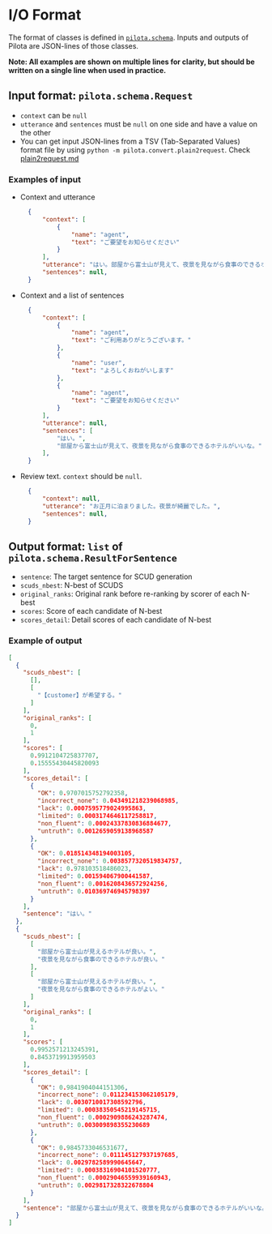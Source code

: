 
# I/O Format

The format of classes is defined in [``pilota.schema``](https://github.com/megagonlabs/pilota/blob/master/pilota/schema.py).
Inputs and outputs of Pilota are JSON-lines of those classes.

**Note: All examples are shown on multiple lines for clarity, but should be written on a single line when used in practice.**

## Input format: ``pilota.schema.Request``

- ``context`` can be ``null``
- ``utterance`` and ``sentences`` must be ``null`` on one side and have a value on the other
- You can get input JSON-lines from a TSV (Tab-Separated Values) format file by using ``python -m pilota.convert.plain2request``. Check [plain2request.md](plain2request.md)

### Examples of input

- Context and utterance

  ```json
    {
        "context": [
            {
                "name": "agent",
                "text": "ご要望をお知らせください"
            }
        ],
        "utterance": "はい。部屋から富士山が見えて、夜景を見ながら食事のできるホテルがいいな。",
        "sentences": null,
    }
  ```

- Context and a list of sentences

  ```json
    {
        "context": [
            {
                "name": "agent",
                "text": "ご利用ありがとうございます。"
            },
            {
                "name": "user",
                "text": "よろしくおねがいします"
            },
            {
                "name": "agent",
                "text": "ご要望をお知らせください"
            }
        ],
        "utterance": null,
        "sentences": [
            "はい。",
            "部屋から富士山が見えて、夜景を見ながら食事のできるホテルがいいな。"
        ],
    }
  ```

- Review text. ``context`` should be ``null``.

  ```json
    {
        "context": null,
        "utterance": "お正月に泊まりました。夜景が綺麗でした。",
        "sentences": null,
    }
  ```

## Output format: ``list`` of ``pilota.schema.ResultForSentence``

- ``sentence``: The target sentence for SCUD generation
- ``scuds_nbest``: N-best of SCUDS
- ``original_ranks``: Original rank before re-ranking by scorer of each N-best
- ``scores``: Score of each candidate of N-best
- ``scores_detail``: Detail scores of each candidate of N-best

### Example of output

```json
[
  {
    "scuds_nbest": [
      [],
      [
        "【customer】が希望する。"
      ]
    ],
    "original_ranks": [
      0,
      1
    ],
    "scores": [
      0.9912104725837707,
      0.15555430445820093
    ],
    "scores_detail": [
      {
        "OK": 0.9707015752792358,
        "incorrect_none": 0.043491218239068985,
        "lack": 0.0007595779024995863,
        "limited": 0.0003174646117258817,
        "non_fluent": 0.00024337830836884677,
        "untruth": 0.0012659059138968587
      },
      {
        "OK": 0.018514348194003105,
        "incorrect_none": 0.0038577320519834757,
        "lack": 0.978103518486023,
        "limited": 0.001594067900441587,
        "non_fluent": 0.0016208436572924256,
        "untruth": 0.010369746945798397
      }
    ],
    "sentence": "はい。"
  },
  {
    "scuds_nbest": [
      [
        "部屋から富士山が見えるホテルが良い。",
        "夜景を見ながら食事のできるホテルが良い。"
      ],
      [
        "部屋から富士山が見えるホテルが良い。",
        "夜景を見ながら食事のできるホテルがよい。"
      ]
    ],
    "original_ranks": [
      0,
      1
    ],
    "scores": [
      0.9952571213245391,
      0.8453719913959503
    ],
    "scores_detail": [
      {
        "OK": 0.9841904044151306,
        "incorrect_none": 0.011234153062105179,
        "lack": 0.0030710017308592796,
        "limited": 0.00038350545219145715,
        "non_fluent": 0.0002909886243287474,
        "untruth": 0.003009898355230689
      },
      {
        "OK": 0.9845733046531677,
        "incorrect_none": 0.011145127937197685,
        "lack": 0.0029782589990645647,
        "limited": 0.00038316904101520777,
        "non_fluent": 0.00029046559939160943,
        "untruth": 0.0029817328322678804
      }
    ],
    "sentence": "部屋から富士山が見えて、夜景を見ながら食事のできるホテルがいいな。"
  }
]
```
